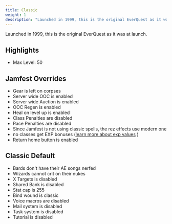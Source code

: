 ```yaml
---
title: Classic
weight: 1
description: "Launched in 1999, this is the original EverQuest as it was at launch."
---
```


Launched in 1999, this is the original EverQuest as it was at launch.

## Highlights

- Max Level: 50

## Jamfest Overrides

- Gear is left on corpses
- Server wide OOC is enabled
- Server wide Auction is enabled
- OOC Regen is enabled
- Heal on level up is enabled
- Class Penalties are disabled
- Race Penalties are disabled
- Since Jamfest is not using classic spells, the rez effects use modern one
- no classes get EXP bonuses ([learn more about exp values](/exp) )
- Return home button is enabled

## Classic Default

- Bards don't have their AE songs nerfed
- Wizards cannot crit on their nukes
- X Targets is disabled
- Shared Bank is disabled
- Stat cap is 255
- Bind wound is classic
- Voice macros are disabled
- Mail system is disabled
- Task system is disabled
- Tutorial is disabled